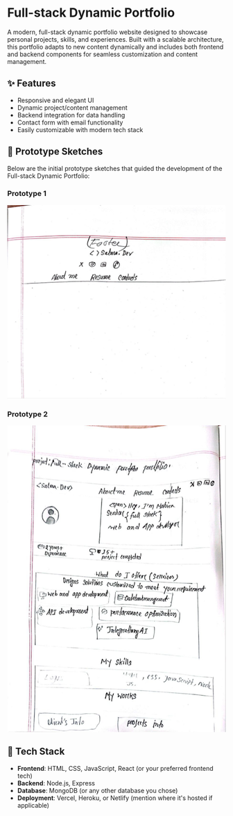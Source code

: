 # Full-stack Dynamic Portfolio

A modern, full-stack dynamic portfolio website designed to showcase personal projects, skills, and experiences. Built with a scalable architecture, this portfolio adapts to new content dynamically and includes both frontend and backend components for seamless customization and content management.

## ✨ Features
- Responsive and elegant UI
- Dynamic project/content management
- Backend integration for data handling
- Contact form with email functionality
- Easily customizable with modern tech stack

## 🧠 Prototype Sketches

Below are the initial prototype sketches that guided the development of the Full-stack Dynamic Portfolio:

### Prototype 1
![Prototype 1](/1.jpg)

### Prototype 2
![Prototype 2](/2.jpg)

## 🚀 Tech Stack
- **Frontend**: HTML, CSS, JavaScript, React (or your preferred frontend tech)
- **Backend**: Node.js, Express
- **Database**: MongoDB (or any other database you chose)
- **Deployment**: Vercel, Heroku, or Netlify (mention where it's hosted if applicable)

